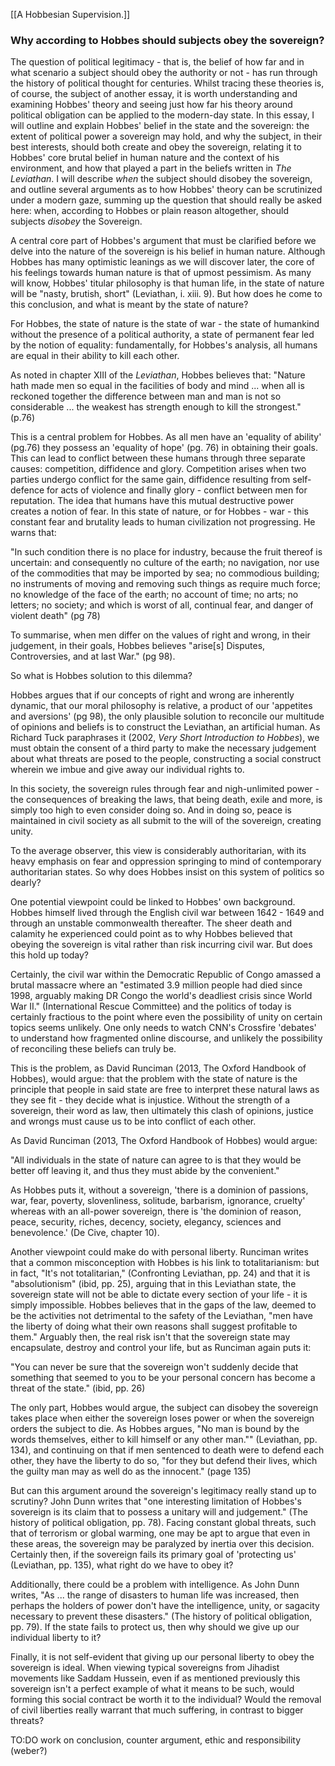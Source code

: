 [[A Hobbesian Supervision.]]
### Why according to Hobbes should subjects obey the sovereign?

The question of political legitimacy - that is, the belief of how far and in what scenario a subject should obey the authority or not - has run through the history of political thought for centuries. Whilst tracing these theories is, of course, the subject of another essay, it is worth understanding and examining Hobbes' theory and seeing just how far his theory around political obligation can be applied to the modern-day state. In this essay, I will outline and explain Hobbes' belief in the state and the sovereign: the extent of political power a sovereign may hold, and why the subject, in their best interests, should both create and obey the sovereign, relating it to Hobbes' core brutal belief in human nature and the context of his environment, and how that played a part in the beliefs written in *The Leviathan*. I will describe *when* the subject should disobey the sovereign, and outline several arguments as to how Hobbes' theory can be scrutinized under a modern gaze, summing up the question that should really be asked here: when, according to Hobbes or plain reason altogether, should subjects *disobey* the Sovereign.

A central core part of Hobbes's argument that must be clarified before we delve into the nature of the sovereign is his belief in human nature. Although Hobbes has many optimistic leanings as we will discover later, the core of his feelings towards human nature is that of upmost pessimism. As many will know, Hobbes' titular philosophy is that human life, in the state of nature will be "nasty, brutish, short" (Leviathan, i. xiii. 9). But how does he come to this conclusion, and what is meant by the state of nature?

For Hobbes, the state of nature is the state of war - the state of humankind without the presence of a political authority, a state of permanent fear led by the notion of equality: fundamentally, for Hobbes's analysis, all humans are equal in their ability to kill each other. 

As noted in chapter XIII of the *Leviathan*, Hobbes believes that:
"Nature hath made men so equal in the facilities of body and mind ... when all is reckoned together the difference between man and man is not so considerable ... the weakest has strength enough to kill the strongest." (p.76)

This is a central problem for Hobbes. As all men have an 'equality of ability' (pg.76) they possess an 'equality of hope' (pg. 76) in obtaining their goals. This can lead to conflict between these humans through three separate causes: competition, diffidence and glory. Competition arises when two parties undergo conflict for the same gain, diffidence resulting from self-defence for acts of violence and finally glory - conflict between men for reputation. The idea that humans have this mutual destructive power creates a notion of fear. In this state of nature, or for Hobbes - war - this constant fear and brutality leads to human civilization not progressing. He warns that:

"In such condition there is no place for industry, because the fruit thereof is uncertain: and consequently no culture of the earth; no navigation, nor use of the commodities that may be imported by sea; no commodious building; no instruments of moving and removing such things as require much force; no knowledge of the face of the earth; no account of time; no arts; no letters; no society; and which is worst of all, continual fear, and danger of violent death" (pg 78)

To summarise, when men differ on the values of right and wrong, in their judgement, in their goals, Hobbes believes "arise[s] Disputes, Controversies, and at last War." (pg 98).

So what is Hobbes solution to this dilemma?

Hobbes argues that if our concepts of right and wrong are inherently dynamic, that our moral philosophy is relative, a product of our 'appetites and aversions' (pg 98), the only plausible solution to reconcile our multitude of opinions and beliefs is to construct the Leviathan, an artificial human. As Richard Tuck paraphrases it (2002, *Very Short Introduction to Hobbes*), we must obtain the consent of a third party to make the necessary judgement about what threats are posed to the people, constructing a social construct wherein we imbue and give away our individual rights to.

In this society, the sovereign rules through fear and nigh-unlimited power - the consequences of breaking the laws, that being death, exile and more, is simply too high to even consider doing so. And in doing so, peace is maintained in civil society as all submit to the will of the sovereign, creating unity.

To the average observer, this view is considerably authoritarian, with its heavy emphasis on fear and oppression springing to mind of contemporary authoritarian states. So why does Hobbes insist on this system of politics so dearly?

One potential viewpoint could be linked to Hobbes' own background. Hobbes himself lived through the English civil war between 1642 - 1649 and through an unstable commonwealth thereafter. The sheer death and calamity he experienced could point as to why Hobbes believed that obeying the sovereign is vital rather than risk incurring civil war. But does this hold up today? 

Certainly, the civil war within the Democratic Republic of Congo amassed a brutal massacre where an "estimated 3.9 million people had died since 1998, arguably making DR Congo the world's deadliest crisis since World War II." (International Rescue Committee) and the politics of today is certainly fractious to the point where even the possibility of unity on certain topics seems unlikely. One only needs to watch CNN's Crossfire 'debates' to understand how fragmented online discourse, and unlikely the possibility of reconciling these beliefs can truly be.

This is the problem, as David Runciman (2013, The Oxford Handbook of Hobbes), would argue: that the problem with the state of nature is the principle that people in said state are free to interpret these natural laws as they see fit - they decide what is injustice. Without the strength of a sovereign, their word as law, then ultimately this clash of opinions, justice and wrongs must cause us to be into conflict of each other. 

As David Runciman (2013, The Oxford Handbook of Hobbes) would argue:

"All individuals in the state of nature can agree to is that they would be better off leaving it, and thus they must abide by the convenient."

As Hobbes puts it, without a sovereign, 'there is a dominion of passions, war, fear, poverty, slovenliness, solitude, barbarism, ignorance, cruelty' whereas with an all-power sovereign, there is 'the dominion of reason, peace, security, riches, decency, society, elegancy, sciences and benevolence.' (De Cive, chapter 10).

Another viewpoint could make do with personal liberty. Runciman writes that a common misconception with Hobbes is his link to totalitarianism: but in fact, "It's not totalitarian," (Confronting Leviathan, pp. 24) and that it is "absolutionism" (ibid, pp. 25), arguing that in this Leviathan state, the sovereign state will not be able to dictate every section of your life - it is simply impossible. Hobbes believes that in the gaps of the law, deemed to be the activities not detrimental to the safety of the Leviathan, "men have the liberty of doing what their own reasons shall suggest profitable to them." Arguably then, the real risk isn't that the sovereign state may encapsulate, destroy and control your life, but as Runciman again puts it:

"You can never be sure that the sovereign won't suddenly decide that something that seemed to you to be your personal concern has become a threat of the state." (ibid, pp. 26)

The only part, Hobbes would argue, the subject can disobey the sovereign takes place when either the sovereign loses power or when the sovereign orders the subject to die. As Hobbes argues, "No man is bound by the words themselves, either to kill himself or any other man."" (Leviathan, pp. 134), and continuing on that if men sentenced to death were to defend each other, they have the liberty to do so, "for they but defend their lives, which the guilty man may as well do as the innocent." (page 135)

But can this argument around the sovereign's legitimacy really stand up to scrutiny? John Dunn writes that "one interesting limitation of Hobbes's sovereign is its claim that to possess a unitary will and judgement." (The history of political obligation, pp. 78). Facing constant global threats, such that of terrorism or global warming, one may be apt to argue that even in these areas, the sovereign may be paralyzed by inertia over this decision. Certainly then, if the sovereign fails its primary goal of 'protecting us' (Leviathan, pp. 135), what right do we have to obey it?

Additionally, there could be a problem with intelligence. As John Dunn writes, "As ... the range of disasters to human life was increased, then perhaps the holders of power don't have the intelligence, unity, or sagacity necessary to prevent these disasters." (The history of political obligation, pp. 79). If the state fails to protect us, then why should we give up our individual liberty to it?

Finally, it is not self-evident that giving up our personal liberty to obey the sovereign is ideal. When viewing typical sovereigns from Jihadist movements like Saddam Hussein, even if as mentioned previously this sovereign isn't a perfect example of what it means to be such, would forming this social contract be worth it to the individual? Would the removal of civil liberties really warrant that much suffering, in contrast to bigger threats?

TO:DO work on conclusion, counter argument, ethic and responsibility (weber?)


